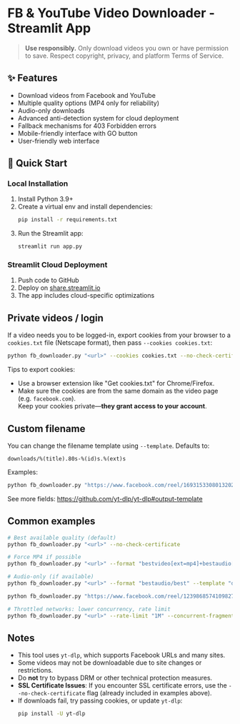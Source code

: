 # FB & YouTube Video Downloader - Streamlit App

> **Use responsibly.** Only download videos you own or have permission to save. Respect copyright, privacy, and platform Terms of Service.

## ✨ Features

- Download videos from Facebook and YouTube
- Multiple quality options (MP4 only for reliability)
- Audio-only downloads
- Advanced anti-detection system for cloud deployment
- Fallback mechanisms for 403 Forbidden errors
- Mobile-friendly interface with GO button
- User-friendly web interface

## 🚀 Quick Start

### Local Installation
1. Install Python 3.9+
2. Create a virtual env and install dependencies:
   ```bash
   pip install -r requirements.txt
   ```
3. Run the Streamlit app:
   ```bash
   streamlit run app.py
   ```

### Streamlit Cloud Deployment
1. Push code to GitHub
2. Deploy on [share.streamlit.io](https://share.streamlit.io)
3. The app includes cloud-specific optimizations

## Private videos / login
If a video needs you to be logged-in, export cookies from your browser to a `cookies.txt` file (Netscape format), then pass `--cookies cookies.txt`:
```bash
python fb_downloader.py "<url>" --cookies cookies.txt --no-check-certificate
```
Tips to export cookies:
- Use a browser extension like "Get cookies.txt" for Chrome/Firefox.
- Make sure the cookies are from the same domain as the video page (e.g. `facebook.com`).  
  Keep your cookies private—**they grant access to your account**.

## Custom filename
You can change the filename template using `--template`. Defaults to:
```
downloads/%(title).80s-%(id)s.%(ext)s
```
Examples:
```bash
python fb_downloader.py "https://www.facebook.com/reel/1693153308013202" --template "downloads/%(uploader)s/%(upload_date)s-%(title)s.%(ext)s" --no-check-certificate
```
See more fields: https://github.com/yt-dlp/yt-dlp#output-template

## Common examples
```bash
# Best available quality (default)
python fb_downloader.py "<url>" --no-check-certificate

# Force MP4 if possible
python fb_downloader.py "<url>" --format "bestvideo[ext=mp4]+bestaudio[ext=m4a]/mp4" --no-check-certificate

# Audio-only (if available)
python fb_downloader.py "<url>" --format "bestaudio/best" --template "downloads/%(title)s.%(ext)s" --no-check-certificate

python fb_downloader.py "https://www.facebook.com/reel/1239868574109827" --format "bestaudio/best" --template "downloads/%(title)s.%(ext)s" --no-check-certificate

# Throttled networks: lower concurrency, rate limit
python fb_downloader.py "<url>" --rate-limit "1M" --concurrent-fragments 1 --no-check-certificate
```

## Notes
- This tool uses `yt-dlp`, which supports Facebook URLs and many sites.
- Some videos may not be downloadable due to site changes or restrictions.
- Do **not** try to bypass DRM or other technical protection measures.
- **SSL Certificate Issues**: If you encounter SSL certificate errors, use the `--no-check-certificate` flag (already included in examples above).
- If downloads fail, try passing cookies, or update `yt-dlp`:
  ```bash
  pip install -U yt-dlp
  ```
